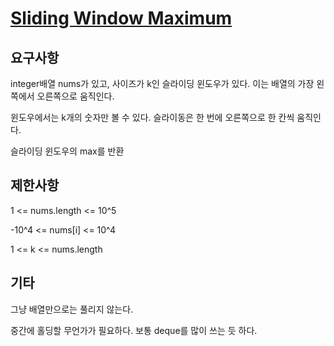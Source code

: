 # [Sliding Window Maximum](https://leetcode.com/problems/sliding-window-maximum/)

## 요구사항

integer배열 nums가 있고, 사이즈가 k인 슬라이딩 윈도우가 있다. 이는 배열의 가장 왼쪽에서 오른쪽으로 움직인다.

윈도우에서는 k개의 숫자만 볼 수 있다. 슬라이동은 한 번에 오른쪽으로 한 칸씩 움직인다.

슬라이딩 윈도우의 max를 반환

## 제한사항

1 <= nums.length <= 10^5

-10^4 <= nums[i] <= 10^4

1 <= k <= nums.length

## 기타

그냥 배열만으로는 풀리지 않는다.

중간에 홀딩할 무언가가 필요하다. 보통 deque를 많이 쓰는 듯 하다.

